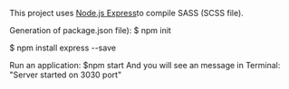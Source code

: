 This project uses [Node.js Express](https://expressjs.com/en)to compile SASS (SCSS file).

Generation of package.json file):
$ npm init 

$ npm install express --save

Run an application: $npm start
And you will see an message in Terminal: "Server started on 3030 port"

